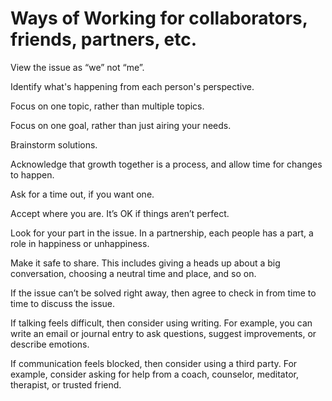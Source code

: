 # Ways of Working for collaborators, friends, partners, etc.

View the issue as “we” not “me”.

Identify what's happening from each person's perspective.

Focus on one topic, rather than multiple topics.

Focus on one goal, rather than just airing your needs.

Brainstorm solutions.

Acknowledge that growth together is a process, and allow time for changes to happen.

Ask for a time out, if you want one.

Accept where you are. It’s OK if things aren’t perfect.

Look for your part in the issue. In a partnership, each people has a part, a role in happiness or unhappiness.

Make it safe to share. This includes giving a heads up about a big conversation, choosing a neutral time and place, and so on.

If the issue can’t be solved right away, then agree to check in from time to time to discuss the issue.

If talking feels difficult, then consider using writing. For example, you can write an email or journal entry to ask questions, suggest improvements, or describe emotions.

If communication feels blocked, then consider using a third party. For example, consider asking for help from a coach, counselor, meditator, therapist, or trusted friend.
